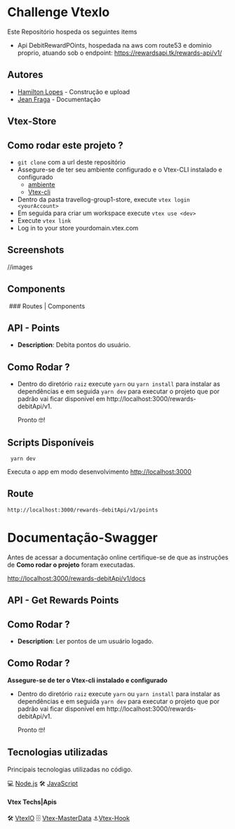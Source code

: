 #  **Challenge VtexIo**

Este Repositório hospeda os seguintes items 

  * Api DebitRewardPOints, hospedada na aws com route53 e dominio proprio, atuando sob o endpoint: https://rewardsapi.tk/rewards-api/v1/

## Autores 

  * [Hamilton Lopes](https://www.linkedin.com/in/hamilton-lopes/) - Construção e upload
  * [Jean Fraga](https://www.linkedin.com/in/jean-fraga/) - Documentação

## Vtex-Store

## Como rodar este projeto ?

* `git clone` com a url deste repositório 
* Assegure-se de ter seu ambiente configurado e o  Vtex-CLI instalado e configurado
  * [ambiente](https://developers.vtex.com/vtex-developer-docs/docs/vtex-io-documentation-1-basicsetup)  
  * [Vtex-cli](https://developers.vtex.com/vtex-developer-docs/docs/vtex-io-documentation-vtex-io-cli-installation-and-command-reference) 
* Dentro da pasta travellog-group1-store, execute   `vtex login  <yourAccount>`    
* Em seguida para criar um workspace execute `vtex use <dev>`
* Execute `vtex link`
* Log in to your store yourdomain.vtex.com


## Screenshots 

  //images

##  Components 

​	### Routes | Components  

## API  - Points  

   * **Description**: Debita pontos do usuário.   

## Como Rodar ?

* Dentro do diretório `raiz`  execute `yarn` ou  `yarn install`  para instalar as dependências e em seguida `yarn dev` para executar o projeto que por padrão vai ficar disponível em
  http://localhost:3000/rewards-debitApi/v1.

  Pronto 🤓!

## Scripts Disponíveis 

  ` yarn dev`

  Executa o app em modo desenvolvimento [http://localhost:3000](http://localhost:3000/)

## Route

   `http://localhost:3000/rewards-debitApi/v1/points`

   

# Documentação-Swagger

  Antes de acessar a documentação online certifique-se de que as instruções de **Como rodar o projeto** foram executadas. 

[http://localhost:3000/rewards-debitApi/v1/docs](http://localhost:3000/rewards-debitApi/v1/docs)


## API  - Get Rewards Points  

## Como Rodar ?

   * **Description**: Ler pontos de um usuário logado.

## Como Rodar ?

**Assegure-se de ter o Vtex-cli instalado e configurado**

* Dentro do diretório `raiz`  execute `yarn` ou  `yarn install`  para instalar as dependências e em seguida `yarn dev` para executar o projeto que por padrão vai ficar disponível em
  http://localhost:3000/rewards-debitApi/v1.

  Pronto 🤓!

## Tecnologias utilizadas

Principais tecnologias utilizadas no código.

💻 [Node.js](https://nodejs.org/)
🛠 [JavaScript](https://www.javascript.com/)

#### Vtex Techs|Apis

🛠 [VtexIO](https://vtex.com/pt-br/blog/vtex-book/vtexbook-vtex-io/)
🗄️ [Vtex-MasterData](https://developers.vtex.com/vtex-rest-api/reference/master-data-api-v2-overview)
⚓[Vtex-Hook](https://developers.vtex.com/vtex-rest-api/docs/orders-feed)


